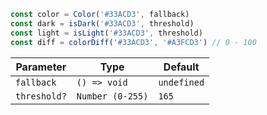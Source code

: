 ```js
const color = Color('#33ACD3', fallback)
const dark = isDark('#33ACD3', threshold)
const light = isLight('#33ACD3', threshold)
const diff = colorDiff('#33ACD3', '#A3FCD3') // 0 - 100
```

| Parameter    | Type             | Default     |
| ------------ | ---------------- | ----------- |
| `fallback`   | `() => void`     | `undefined` |
| `threshold?` | `Number (0-255)` | `165`       |

